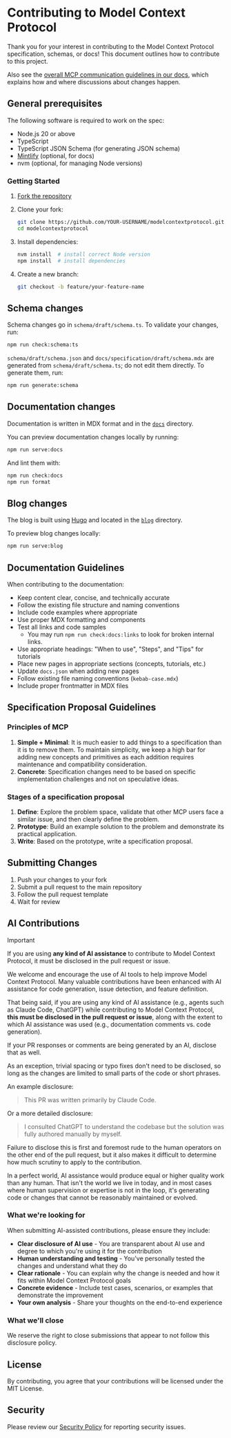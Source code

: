 # Contributing to Model Context Protocol

Thank you for your interest in contributing to the Model Context Protocol specification, schemas, or docs!
This document outlines how to contribute to this project.

Also see the [overall MCP communication guidelines in our docs](https://modelcontextprotocol.io/community/communication), which explains how and where discussions about changes happen.

## General prerequisites

The following software is required to work on the spec:

- Node.js 20 or above
- TypeScript
- TypeScript JSON Schema (for generating JSON schema)
- [Mintlify](https://mintlify.com/) (optional, for docs)
- nvm (optional, for managing Node versions)

### Getting Started

1. [Fork the repository](https://docs.github.com/en/pull-requests/collaborating-with-pull-requests/working-with-forks/fork-a-repo)

2. Clone your fork:

   ```bash
   git clone https://github.com/YOUR-USERNAME/modelcontextprotocol.git
   cd modelcontextprotocol
   ```

3. Install dependencies:

   ```bash
   nvm install  # install correct Node version
   npm install  # install dependencies
   ```

4. Create a new branch:

   ```bash
   git checkout -b feature/your-feature-name
   ```

## Schema changes

Schema changes go in `schema/draft/schema.ts`. To validate your changes, run:

```bash
npm run check:schema:ts
```

`schema/draft/schema.json` and `docs/specification/draft/schema.mdx` are generated from `schema/draft/schema.ts`; do not edit them directly. To generate them, run:

```bash
npm run generate:schema
```

## Documentation changes

Documentation is written in MDX format and in the [`docs`](./docs) directory.

You can preview documentation changes locally by running:

```bash
npm run serve:docs
```

And lint them with:

```bash
npm run check:docs
npm run format
```

## Blog changes

The blog is built using [Hugo](https://gohugo.io/installation/) and located in the [`blog`](./blog) directory.

To preview blog changes locally:

```bash
npm run serve:blog
```

## Documentation Guidelines

When contributing to the documentation:

- Keep content clear, concise, and technically accurate
- Follow the existing file structure and naming conventions
- Include code examples where appropriate
- Use proper MDX formatting and components
- Test all links and code samples
  - You may run `npm run check:docs:links` to look for broken internal links.
- Use appropriate headings: "When to use", "Steps", and "Tips" for tutorials
- Place new pages in appropriate sections (concepts, tutorials, etc.)
- Update `docs.json` when adding new pages
- Follow existing file naming conventions (`kebab-case.mdx`)
- Include proper frontmatter in MDX files

## Specification Proposal Guidelines

### Principles of MCP

1. **Simple + Minimal**: It is much easier to add things to a specification than it is to
   remove them. To maintain simplicity, we keep a high bar for adding new concepts and
   primitives as each addition requires maintenance and compatibility consideration.
2. **Concrete**: Specification changes need to be based on specific implementation
   challenges and not on speculative ideas.

### Stages of a specification proposal

1. **Define**: Explore the problem space, validate that other MCP users face a similar
   issue, and then clearly define the problem.
2. **Prototype**: Build an example solution to the problem and demonstrate its practical
   application.
3. **Write**: Based on the prototype, write a specification proposal.

## Submitting Changes

1. Push your changes to your fork
2. Submit a pull request to the main repository
3. Follow the pull request template
4. Wait for review

## AI Contributions

> [!IMPORTANT]
>
> If you are using **any kind of AI assistance** to contribute to Model Context Protocol,
> it must be disclosed in the pull request or issue.

We welcome and encourage the use of AI tools to help improve Model Context Protocol. Many valuable contributions
have been enhanced with AI assistance for code generation, issue detection, and feature definition.

That being said, if you are using any kind of AI assistance (e.g., agents such as Claude Code, ChatGPT)
while contributing to Model Context Protocol, **this must be disclosed in the pull request or issue**,
along with the extent to which AI assistance was used (e.g., documentation comments vs. code generation).

If your PR responses or comments are being generated by an AI, disclose that as well.

As an exception, trivial spacing or typo fixes don't need to be disclosed, so long as the changes are limited
to small parts of the code or short phrases.

An example disclosure:

> This PR was written primarily by Claude Code.

Or a more detailed disclosure:

> I consulted ChatGPT to understand the codebase but the solution
> was fully authored manually by myself.

Failure to disclose this is first and foremost rude to the human operators on the other end of the pull request,
but it also makes it difficult to determine how much scrutiny to apply to the contribution.

In a perfect world, AI assistance would produce equal or higher quality work than any human. That isn't the world
we live in today, and in most cases where human supervision or expertise is not in the loop, it's generating code
or changes that cannot be reasonably maintained or evolved.

### What we're looking for

When submitting AI-assisted contributions, please ensure they include:

- **Clear disclosure of AI use** - You are transparent about AI use and degree to which you're using it for the contribution
- **Human understanding and testing** - You've personally tested the changes and understand what they do
- **Clear rationale** - You can explain why the change is needed and how it fits within Model Context Protocol goals
- **Concrete evidence** - Include test cases, scenarios, or examples that demonstrate the improvement
- **Your own analysis** - Share your thoughts on the end-to-end experience

### What we'll close

We reserve the right to close submissions that appear to not follow this disclosure policy.

## License

By contributing, you agree that your contributions will be licensed under the MIT
License.

## Security

Please review our [Security Policy](SECURITY.md) for reporting security issues.
